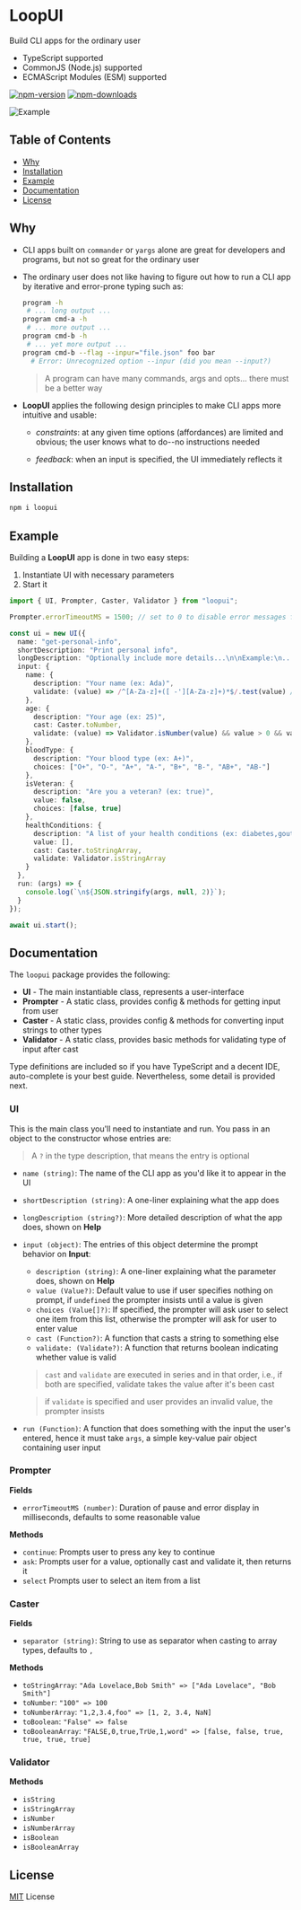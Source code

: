# LoopUI

Build CLI apps for the ordinary user

- TypeScript supported
- CommonJS (Node.js) supported
- ECMAScript Modules (ESM) supported

[![npm-version](https://img.shields.io/npm/v/loopui.svg)](https://www.npmjs.com/package/loopui)
[![npm-downloads](https://img.shields.io/npm/dm/loopui.svg)](https://npmcharts.com/compare/loopui?minimal=true)

![Example](example.gif)

## Table of Contents

- [Why](#why)
- [Installation](#installation)
- [Example](#example)
- [Documentation](#documentation)
- [License](#license)

## Why

- CLI apps built on ``commander`` or ``yargs`` alone are great for developers and programs, but not
  so great for the ordinary user

- The ordinary user does not like having to figure out how to run a CLI app by iterative and
  error-prone typing such as:

  ```bash
  program -h
   # ... long output ...
  program cmd-a -h
   # ... more output ...
  program cmd-b -h
   # ... yet more output ...
  program cmd-b --flag --inpur="file.json" foo bar
    # Error: Unrecognized option --inpur (did you mean --input?)
  ```

  > A program can have many commands, args and opts... there must be a better way

- **LoopUI** applies the following design principles to make CLI apps more intuitive and usable:

  - _constraints_: at any given time options (affordances) are limited and obvious;
    the user knows what to do--no instructions needed

  - _feedback_: when an input is specified, the UI immediately reflects it

## Installation

```bash
npm i loopui
```

## Example

Building a **LoopUI** app is done in two easy steps:

1. Instantiate UI with necessary parameters
2. Start it

```ts
import { UI, Prompter, Caster, Validator } from "loopui";

Prompter.errorTimeoutMS = 1500; // set to 0 to disable error messages for faster UX

const ui = new UI({
  name: "get-personal-info",
  shortDescription: "Print personal info",
  longDescription: "Optionally include more details...\n\nExample:\n...",
  input: {
    name: {
      description: "Your name (ex: Ada)",
      validate: (value) => /^[A-Za-z]+([ -'][A-Za-z]+)*$/.test(value) // validates birth names
    },
    age: {
      description: "Your age (ex: 25)",
      cast: Caster.toNumber,
      validate: (value) => Validator.isNumber(value) && value > 0 && value < 130
    },
    bloodType: {
      description: "Your blood type (ex: A+)",
      choices: ["O+", "O-", "A+", "A-", "B+", "B-", "AB+", "AB-"]
    },
    isVeteran: {
      description: "Are you a veteran? (ex: true)",
      value: false,
      choices: [false, true]
    },
    healthConditions: {
      description: "A list of your health conditions (ex: diabetes,gout)",
      value: [],
      cast: Caster.toStringArray,
      validate: Validator.isStringArray
    }
  },
  run: (args) => {
    console.log(`\n${JSON.stringify(args, null, 2)}`);
  }
});

await ui.start();
```

## Documentation

The ``loopui`` package provides the following:

- **UI** - The main instantiable class, represents a user-interface
- **Prompter** - A static class, provides config & methods for getting input from user
- **Caster** - A static class, provides config & methods for converting input strings to other types
- **Validator** - A static class, provides basic methods for validating type of input after cast

Type definitions are included so if you have TypeScript and a decent IDE, auto-complete is your best
guide. Nevertheless, some detail is provided next.

### UI

This is the main class you'll need to instantiate and run. You pass in an object to the
constructor whose entries are:

> A ``?`` in the type description, that means the entry is optional

- ``name (string)``: The name of the CLI app as you'd like it to appear in the UI
- ``shortDescription (string)``: A one-liner explaining what the app does
- ``longDescription (string?)``: More detailed description of what the app does, shown on **Help**
- ``input (object)``: The entries of this object determine the prompt behavior on __Input__:
  - ``description (string)``: A one-liner explaining what the parameter does, shown on __Help__
  - ``value (Value?)``: Default value to use if user specifies nothing on prompt, if ``undefined``
    the prompter insists until a value is given
  - ``choices (Value[]?)``: If specified, the prompter will ask user to select one item from this
    list, otherwise the prompter will ask for user to enter value
  - ``cast (Function?)``: A function that casts a string to something else
  - ``validate: (Validate?)``: A function that returns boolean indicating whether value is valid

  > ``cast`` and ``validate`` are executed in series and in that order, i.e., if
  > both are specified, validate takes the value after it's been cast

  > if ``validate`` is specified and user provides an invalid value, the prompter insists

- ``run (Function)``: A function that does something with the input the user's entered, hence it
  must take ``args``, a simple key-value pair object containing user input

### Prompter

**Fields**

- ``errorTimeoutMS (number)``: Duration of pause and error display in milliseconds, defaults to some
  reasonable value

**Methods**

- ``continue``: Prompts user to press any key to continue
- ``ask``: Prompts user for a value, optionally cast and validate it, then returns it
- ``select`` Prompts user to select an item from a list

### Caster

**Fields**

- ``separator (string)``: String to use as separator when casting to array types, defaults to ``,``

**Methods**

- ``toStringArray``: ``"Ada Lovelace,Bob Smith" => ["Ada Lovelace", "Bob Smith"]``
- ``toNumber``: ``"100" => 100``
- ``toNumberArray``: ``"1,2,3.4,foo" => [1, 2, 3.4, NaN]``
- ``toBoolean``: ``"False" => false``
- ``toBooleanArray``: ``"FALSE,0,true,TrUe,1,word" => [false, false, true, true, true, true]``

### Validator

**Methods**

- ``isString``
- ``isStringArray``
- ``isNumber``
- ``isNumberArray``
- ``isBoolean``
- ``isBooleanArray``

## License

[MIT](LICENSE) License
